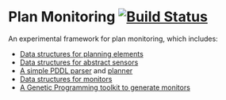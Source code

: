 # Plan Monitoring [![Build Status](https://travis-ci.org/meneguzzi/monitoring.svg?branch=master)](https://travis-ci.org/meneguzzi/monitoring)

An experimental framework for plan monitoring, which includes:

- [Data structures for planning elements](structures/domain.py) 
- [Data structures for abstract sensors](structures/sensor.py)
- [A simple PDDL parser](pddl/PDDL.py) and [planner](pddl/propositional_planner.py) 
- [Data structures for monitors](monitoring/monitor.py)
- [A Genetic Programming toolkit to generate monitors](gp/gp.py)
